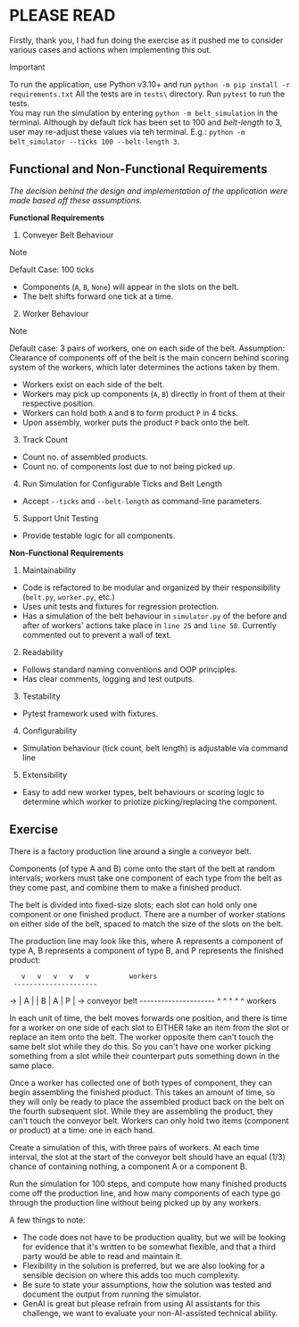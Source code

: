 # PLEASE READ

Firstly, thank you, I had fun doing the exercise as it pushed me to consider various cases and actions when implementing this out. 


> [!IMPORTANT]
> To run the application, use Python v3.10+ and run `python -m pip install -r requirements.txt`
> All the tests are in `tests\` directory. Run `pytest` to run the tests.  
> You may run the simulation by entering `python -m belt_simulation` in the terminal. Although by default _tick_ has been set to 100 and _belt-length_ to 3, user may re-adjust these values via teh terminal. E.g.: `python -m belt_simulator --ticks 100 --belt-length 3`. 


## Functional and Non-Functional Requirements
_The decision behind the design and implementation of the application were made based off these assumptions._

**Functional Requirements**
1. Conveyer Belt Behaviour
> [!NOTE] 
> Default Case: 100 ticks
- Components (`A`, `B`, `None`) will appear in the slots on the belt.
- The belt shifts forward one tick at a time.

2. Worker Behaviour
> [!NOTE] 
> Default case: 3 pairs of workers, one on each side of the belt.
> Assumption: Clearance of components off of the belt is the main concern behind scoring system of the workers, which later determines the actions taken by them.
- Workers exist on each side of the belt.
- Workers may pick up components (`A`, `B`) directly in front of them at their respective position.
- Workers can hold both `A` and `B` to form product `P` in 4 ticks.
- Upon assembly, worker puts the product `P` back onto the belt.

3. Track Count
- Count no. of assembled products.
- Count no. of components lost due to not being picked up.

4. Run Simulation for Configurable Ticks and Belt Length
- Accept `--ticks` and `--belt-length` as command-line parameters.

5. Support Unit Testing
- Provide testable logic for all components.

**Non-Functional Requirements**
1. Maintainability
- Code is refactored to be modular and organized by their responsibility (`belt.py`, `worker.py`, etc.)
- Uses unit tests and fixtures for regression protection.
- Has a simulation of the belt behaviour in `simulator.py` of the before and after of workers' actions take place in `line 25` and `line 58`. Currently commented out to prevent a wall of text. 

2. Readability
- Follows standard naming conventions and OOP principles.
- Has clear comments, logging and test outputs. 

3. Testability
- Pytest framework used with fixtures.

4. Configurability
- Simulation behaviour (tick count, belt length) is adjustable via command line

5. Extensibility
- Easy to add new worker types, belt behaviours or scoring logic to determine which worker to priotize picking/replacing the component.


## Exercise

There is a factory production line around a single a conveyor belt.

Components (of type A and B) come onto the start of the belt at random intervals; workers must take one component of each type from the belt as they come past, and combine them to make a finished product.

The belt is divided into fixed-size slots; each slot can hold only one component or one finished product. There are a number of worker stations on either side of the belt, spaced to match the size of the slots on the belt.

The production line may look like this, where A represents a component of type A, B represents a component of type B, and P represents the finished product:

       v   v   v   v   v          workers
     ---------------------
  -> | A |   | B | A | P | ->     conveyor belt
     ---------------------
       ^   ^   ^   ^   ^          workers

In each unit of time, the belt moves forwards one position, and there is time for a worker on one side of each slot to EITHER take an item from the slot or replace an item onto the belt. The worker opposite them can't touch the same belt slot while they do this. So you can't have one worker picking something from a slot while their counterpart puts something down in the same place.

Once a worker has collected one of both types of component, they can begin assembling the finished product. This takes an amount of time, so they will only be ready to place the assembled product back on the belt on the fourth subsequent slot. While they are assembling the product, they can't touch the conveyor belt. Workers can only hold two items (component or product) at a time: one in each hand.

Create a simulation of this, with three pairs of workers. At each time interval, the slot at the start of the conveyor belt should have an equal (1/3) chance of containing nothing, a component A or a component B.

Run the simulation for 100 steps, and compute how many finished products come off the production line, and how many components of each type go through the production line without being picked up by any workers.

A few things to note:
- The code does not have to be production quality, but we will be looking for evidence that it's written to be somewhat flexible, and that a third party would be able to read and maintain it.
- Flexibility in the solution is preferred, but we are also looking for a sensible decision on where this adds too much complexity.
- Be sure to state your assumptions, how the solution was tested and document the output from running the simulator.
- GenAI is great but please refrain from using AI assistants for this challenge, we want to evaluate your non-AI-assisted technical ability.